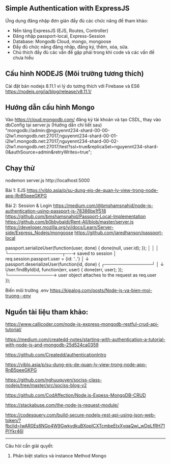 Simple Authentication with ExpressJS
-------------------------------------
Ứng dụng đăng nhập đơn giản đầy đủ các chức năng để tham khảo:
- Nền tảng ExpressJS (EJS, Routes, Controller) 
- Đăng nhập passport-local, Express-Session
- Database: Mongodb Cloud,  mongo, mongoose
- Đầy đủ chức năng đăng nhập, đăng ký, thêm, xóa, sửa.
- Chú thích đầy đủ các vấn đề gặp phải trong khi code và các vấn đề chưa hiểu

Cấu hình NODEJS (Môi trường tương thích)
-------------------------------------
Cài đặt bản nodejs 8.11.1 vì lý do tương thích với Firebase và ES6
https://nodejs.org/ja/blog/release/v8.11.1/

Hướng dẫn cấu hình Mongo
-------------------------------------
Vào https://cloud.mongodb.com/ đăng ký tài khoản và tạo CSDL, thay vào dbConfig tại server.js (Hướng dẫn chi tiết sau)
"mongodb://admin:<password>@nguyennt234-shard-00-00-i2lw1.mongodb.net:27017,nguyennt234-shard-00-01-i2lw1.mongodb.net:27017,nguyennt234-shard-00-02-i2lw1.mongodb.net:27017/test?ssl=true&replicaSet=nguyennt234-shard-0&authSource=admin&retryWrites=true";

Chạy thử
--------------------------------------
nodemon server.js
http://localhost:5000

Bài 1: EJS
https://viblo.asia/p/su-dung-ejs-de-quan-ly-view-trong-node-app-RnB5peeGKPG

Bài 2: Session & Login
https://medium.com/@bmshamsnahid/node-js-authentication-using-passport-js-78386be1f518
https://github.com/bmshamsnahid/Passport-Local-Implementation
https://github.com/b0bbybaldi/Rent-All/blob/master/server.js
https://developer.mozilla.org/vi/docs/Learn/Server-side/Express_Nodejs/mongoose
https://github.com/jaredhanson/passport-local

passport.serializeUser(function(user, done) {
    done(null, user.id);
});              │
                 │ 
                 │
                 └─────────────────┬──→ saved to session
                                   │    req.session.passport.user = {id: '..'}
                                   │
                                   ↓           
passport.deserializeUser(function(id, done) {
                   ┌───────────────┘
                   │
                   ↓ 
    User.findById(id, function(err, user) {
        done(err, user);
    });            └──────────────→ user object attaches to the request as req.user   
});

Biến môi trường .env
https://kipalog.com/posts/Node-js-va-bien-moi-truong--env

Nguồn tài liệu tham khảo:
--------------------------------------
https://www.callicoder.com/node-js-express-mongodb-restful-crud-api-tutorial/

https://medium.com/createdd-notes/starting-with-authentication-a-tutorial-with-node-js-and-mongodb-25d524ca0359

https://github.com/Createdd/authenticationIntro

https://viblo.asia/p/su-dung-ejs-de-quan-ly-view-trong-node-app-RnB5peeGKPG

https://github.com/nghuuquyen/sociss-class-nodejs/tree/master/src/sociss-blog-v2

https://github.com/CodAffection/Node.js-Expess-MongoDB-CRUD

https://stackabuse.com/the-node-js-request-module/

https://codesquery.com/build-secure-nodejs-rest-api-using-json-web-token/?fbclid=IwAR0Es6NGo4W9GwkydkuBXppICXTcmbeEtxXyqaQwj_wDpLfRH71PIYkr46I

------------------------------------------


Câu hỏi cần giải quyết:

1. Phân biệt statics và instance Method Mongo